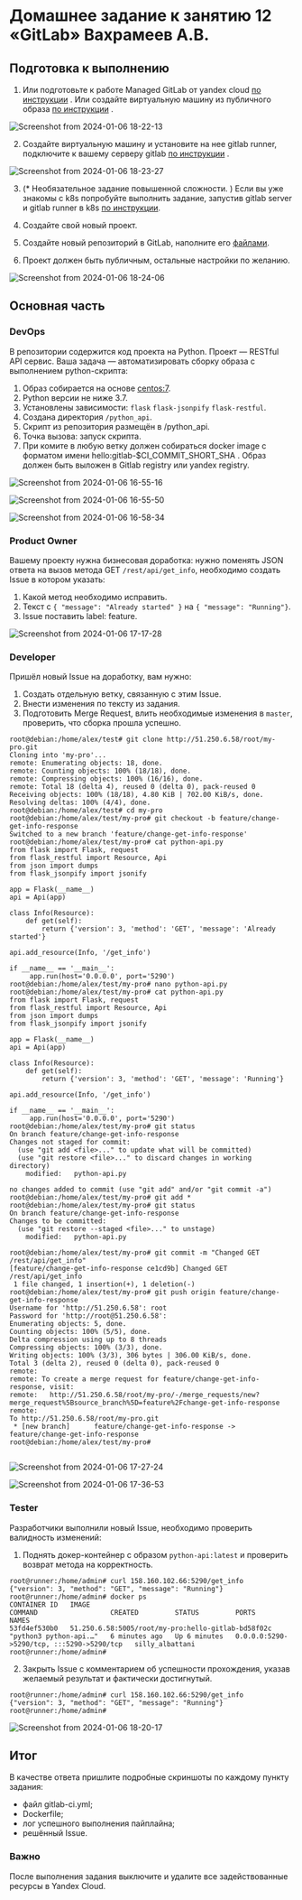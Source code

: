 # Домашнее задание к занятию 12 «GitLab» Вахрамеев А.В.

## Подготовка к выполнению


1. Или подготовьте к работе Managed GitLab от yandex cloud [по инструкции](https://cloud.yandex.ru/docs/managed-gitlab/operations/instance/instance-create) .
Или создайте виртуальную машину из публичного образа [по инструкции](https://cloud.yandex.ru/marketplace/products/yc/gitlab ) .

![Screenshot from 2024-01-06 18-22-13](https://github.com/alexnet123/homeworks/assets/75438030/4a258633-2640-4488-add0-8eb22f9d801c)


2. Создайте виртуальную машину и установите на нее gitlab runner, подключите к вашему серверу gitlab  [по инструкции](https://docs.gitlab.com/runner/install/linux-repository.html) .

![Screenshot from 2024-01-06 18-23-27](https://github.com/alexnet123/homeworks/assets/75438030/adef259f-8b36-4c6d-a5fa-22f7b6eea052)


3. (* Необязательное задание повышенной сложности. )  Если вы уже знакомы с k8s попробуйте выполнить задание, запустив gitlab server и gitlab runner в k8s  [по инструкции](https://cloud.yandex.ru/docs/tutorials/infrastructure-management/gitlab-containers). 

4. Создайте свой новый проект.
5. Создайте новый репозиторий в GitLab, наполните его [файлами](./repository).
6. Проект должен быть публичным, остальные настройки по желанию.

![Screenshot from 2024-01-06 18-24-06](https://github.com/alexnet123/homeworks/assets/75438030/ed504ee0-67ce-40de-902d-17b802e83985)


## Основная часть



### DevOps

В репозитории содержится код проекта на Python. Проект — RESTful API сервис. Ваша задача — автоматизировать сборку образа с выполнением python-скрипта:

1. Образ собирается на основе [centos:7](https://hub.docker.com/_/centos?tab=tags&page=1&ordering=last_updated).
2. Python версии не ниже 3.7.
3. Установлены зависимости: `flask` `flask-jsonpify` `flask-restful`.
4. Создана директория `/python_api`.
5. Скрипт из репозитория размещён в /python_api.
6. Точка вызова: запуск скрипта.
7. При комите в любую ветку должен собираться docker image с форматом имени hello:gitlab-$CI_COMMIT_SHORT_SHA . Образ должен быть выложен в Gitlab registry или yandex registry.   

![Screenshot from 2024-01-06 16-55-16](https://github.com/alexnet123/homeworks/assets/75438030/94342d12-eefb-45d7-8e67-c368c411e13c)

![Screenshot from 2024-01-06 16-55-50](https://github.com/alexnet123/homeworks/assets/75438030/9f34c6d4-c225-40c3-a9cf-ca50e8e41d69)

![Screenshot from 2024-01-06 16-58-34](https://github.com/alexnet123/homeworks/assets/75438030/70d784fe-4209-4c63-a09f-be72f5c92ef3)


### Product Owner

Вашему проекту нужна бизнесовая доработка: нужно поменять JSON ответа на вызов метода GET `/rest/api/get_info`, необходимо создать Issue в котором указать:

1. Какой метод необходимо исправить.
2. Текст с `{ "message": "Already started" }` на `{ "message": "Running"}`.
3. Issue поставить label: feature.

![Screenshot from 2024-01-06 17-17-28](https://github.com/alexnet123/homeworks/assets/75438030/facdfa9d-c139-4b5d-917d-c8fae370fcd5)


### Developer

Пришёл новый Issue на доработку, вам нужно:

1. Создать отдельную ветку, связанную с этим Issue.
2. Внести изменения по тексту из задания.
3. Подготовить Merge Request, влить необходимые изменения в `master`, проверить, что сборка прошла успешно.

```
root@debian:/home/alex/test# git clone http://51.250.6.58/root/my-pro.git
Cloning into 'my-pro'...
remote: Enumerating objects: 18, done.
remote: Counting objects: 100% (18/18), done.
remote: Compressing objects: 100% (16/16), done.
remote: Total 18 (delta 4), reused 0 (delta 0), pack-reused 0
Receiving objects: 100% (18/18), 4.80 KiB | 702.00 KiB/s, done.
Resolving deltas: 100% (4/4), done.
root@debian:/home/alex/test# cd my-pro
root@debian:/home/alex/test/my-pro# git checkout -b feature/change-get-info-response
Switched to a new branch 'feature/change-get-info-response'
root@debian:/home/alex/test/my-pro# cat python-api.py 
from flask import Flask, request
from flask_restful import Resource, Api
from json import dumps
from flask_jsonpify import jsonify

app = Flask(__name__)
api = Api(app)

class Info(Resource):
    def get(self):
        return {'version': 3, 'method': 'GET', 'message': 'Already started'}

api.add_resource(Info, '/get_info')

if __name__ == '__main__':
     app.run(host='0.0.0.0', port='5290')
root@debian:/home/alex/test/my-pro# nano python-api.py 
root@debian:/home/alex/test/my-pro# cat python-api.py 
from flask import Flask, request
from flask_restful import Resource, Api
from json import dumps
from flask_jsonpify import jsonify

app = Flask(__name__)
api = Api(app)

class Info(Resource):
    def get(self):
        return {'version': 3, 'method': 'GET', 'message': 'Running'}

api.add_resource(Info, '/get_info')

if __name__ == '__main__':
     app.run(host='0.0.0.0', port='5290')
root@debian:/home/alex/test/my-pro# git status
On branch feature/change-get-info-response
Changes not staged for commit:
  (use "git add <file>..." to update what will be committed)
  (use "git restore <file>..." to discard changes in working directory)
	modified:   python-api.py

no changes added to commit (use "git add" and/or "git commit -a")
root@debian:/home/alex/test/my-pro# git add *
root@debian:/home/alex/test/my-pro# git status
On branch feature/change-get-info-response
Changes to be committed:
  (use "git restore --staged <file>..." to unstage)
	modified:   python-api.py

root@debian:/home/alex/test/my-pro# git commit -m "Changed GET /rest/api/get_info"
[feature/change-get-info-response ce1cd9b] Changed GET /rest/api/get_info
 1 file changed, 1 insertion(+), 1 deletion(-)
root@debian:/home/alex/test/my-pro# git push origin feature/change-get-info-response
Username for 'http://51.250.6.58': root
Password for 'http://root@51.250.6.58': 
Enumerating objects: 5, done.
Counting objects: 100% (5/5), done.
Delta compression using up to 8 threads
Compressing objects: 100% (3/3), done.
Writing objects: 100% (3/3), 306 bytes | 306.00 KiB/s, done.
Total 3 (delta 2), reused 0 (delta 0), pack-reused 0
remote: 
remote: To create a merge request for feature/change-get-info-response, visit:
remote:   http://51.250.6.58/root/my-pro/-/merge_requests/new?merge_request%5Bsource_branch%5D=feature%2Fchange-get-info-response
remote: 
To http://51.250.6.58/root/my-pro.git
 * [new branch]      feature/change-get-info-response -> feature/change-get-info-response
root@debian:/home/alex/test/my-pro# 


```

![Screenshot from 2024-01-06 17-27-24](https://github.com/alexnet123/homeworks/assets/75438030/4ffb85a5-c8c0-4bf3-b6df-c73fdfc2ef12)

![Screenshot from 2024-01-06 17-36-53](https://github.com/alexnet123/homeworks/assets/75438030/323db163-3637-4f44-93bd-37da179d93f2)


### Tester

Разработчики выполнили новый Issue, необходимо проверить валидность изменений:

1. Поднять докер-контейнер с образом `python-api:latest` и проверить возврат метода на корректность.

```
root@runner:/home/admin# curl 158.160.102.66:5290/get_info
{"version": 3, "method": "GET", "message": "Running"}
root@runner:/home/admin# docker ps
CONTAINER ID   IMAGE                                                COMMAND                  CREATED         STATUS         PORTS                                       NAMES
53fd4ef530b0   51.250.6.58:5005/root/my-pro:hello-gitlab-bd58f02c   "python3 python-api.…"   6 minutes ago   Up 6 minutes   0.0.0.0:5290->5290/tcp, :::5290->5290/tcp   silly_albattani
root@runner:/home/admin# 

```

2. Закрыть Issue с комментарием об успешности прохождения, указав желаемый результат и фактически достигнутый.

```
root@runner:/home/admin# curl 158.160.102.66:5290/get_info
{"version": 3, "method": "GET", "message": "Running"}
root@runner:/home/admin# 

```
![Screenshot from 2024-01-06 18-20-17](https://github.com/alexnet123/homeworks/assets/75438030/291929d3-50bd-4137-84a8-395d271a38c1)


## Итог

В качестве ответа пришлите подробные скриншоты по каждому пункту задания:

- файл gitlab-ci.yml;
- Dockerfile; 
- лог успешного выполнения пайплайна;
- решённый Issue.

### Важно 
После выполнения задания выключите и удалите все задействованные ресурсы в Yandex Cloud.

